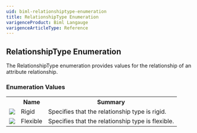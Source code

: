```yaml
---
uid: biml-relationshiptype-enumeration
title: RelationshipType Enumeration
varigenceProduct: Biml Langauge
varigenceArticleType: Reference
---
```


## RelationshipType Enumeration<div class="LanguageSummary"><div class ="SummaryItem">The RelationshipType enumeration provides values for the relationship of an attribute relationship.</div></div><div class="EnumValueGroup">### Enumeration Values<table id="EnumValue" class="MemberList"><tbody><tr><th class="MemberTypeIconColumnHeader">&nbsp;</th><th class="MemberNameColumnHeader">Name</th><th class="MemberSummaryColumnHeader">Summary</th></tr><tr class="cd0"><td align="center" class="MemberTypeIcon"><img src="enumValue.png"></img></td><td class="MemberName">Rigid</td><td class="MemberSummary"><div class ="SummaryItem">Specifies that the relationship type is rigid.</div></td></tr><tr class="cd1"><td align="center" class="MemberTypeIcon"><img src="enumValue.png"></img></td><td class="MemberName">Flexible</td><td class="MemberSummary"><div class ="SummaryItem">Specifies that the relationship type is flexible.</div></td></tr></tbody></table></div>